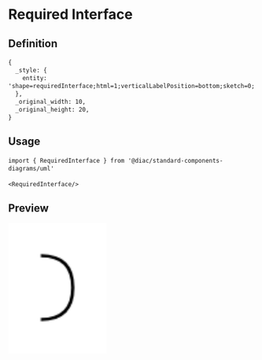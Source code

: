# Required Interface

## Definition

```
{
  _style: { 
    entity: 'shape=requiredInterface;html=1;verticalLabelPosition=bottom;sketch=0;',
  },
  _original_width: 10,
  _original_height: 20,
}
```

## Usage

```
import { RequiredInterface } from '@diac/standard-components-diagrams/uml'

<RequiredInterface/>
```

## Preview

<img src="./required-interface.png" width="200"/>
